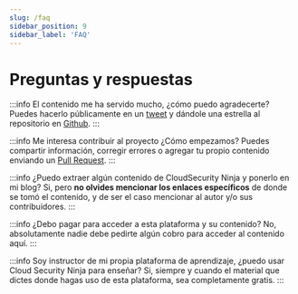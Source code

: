 ```yaml
---
slug: /faq
sidebar_position: 9
sidebar_label: 'FAQ'
---
```


# Preguntas y respuestas

:::info El contenido me ha servido mucho, ¿cómo puedo agradecerte? 
Puedes hacerlo públicamente en un [tweet](https://twitter.com/intent/tweet/?text=%23CloudSecNinja%20una%20plataforma%20de%20aprendizaje%20GRATUITA%20para%20desarrollar%20habilidades%20en%20%23CloudSecurity%20usando%20%40aws_cloud%20creada%20por%20%40gerardokaztro.%20Aprende,%20divi%C3%A9rtete%20y%20comparte%20%F0%9F%91%8A%20&url=https://acloudsec.ninja) y dándole una estrella al repositorio en [Github](https://github.com/gerardokaztro/cloudsec-ninja).
:::

:::info Me interesa contribuir al proyecto ¿Cómo empezamos?
Puedes compartir información, corregir errores o agregar tu propio contenido enviando un [Pull Request](https://github.com/gerardokaztro/cloudsec-ninja).
:::

:::info ¿Puedo extraer algún contenido de CloudSecurity Ninja y ponerlo en mi blog? 
Si, pero **no olvides mencionar los enlaces específicos** de donde se tomó el contenido, y de ser el caso mencionar al autor y/o sus contribuidores.
:::

:::info ¿Debo pagar para acceder a esta plataforma y su contenido?
No, absolutamente nadie debe pedirte algún cobro para acceder al contenido aquí.
:::

:::info Soy instructor de mi propia plataforma de aprendizaje, ¿puedo usar Cloud Security Ninja para enseñar?
Si, siempre y cuando el material que dictes donde hagas uso de esta plataforma, sea completamente gratis.
:::
